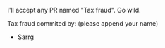 I'll accept any PR named "Tax fraud". Go wild.

Tax fraud commited by: (please append your name)
- Sarrg
